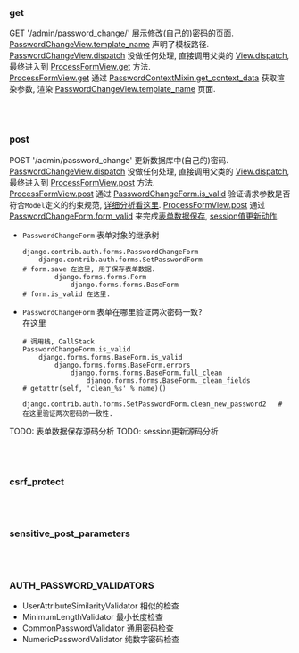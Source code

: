 
&nbsp;   
### get
GET '/admin/password_change/' 展示修改(自己的)密码的页面.   
[PasswordChangeView.template_name](../../../src/Django-3.0.8/django/contrib/auth/views.py#L342) 声明了模板路径.      
[PasswordChangeView.dispatch](../../../src/Django-3.0.8/django/contrib/auth/views.py#L351) 没做任何处理, 
直接调用父类的 [View.dispatch](../../../src/Django-3.0.8/django/views/generic/base.py#L89), 
最终进入到 [ProcessFormView.get](../../../src/Django-3.0.8/django/views/generic/edit.py#L131) 方法.  
[ProcessFormView.get](../../../src/Django-3.0.8/django/views/generic/edit.py#L131) 
通过 [PasswordContextMixin.get_context_data](../../../src/Django-3.0.8/django/contrib/auth/views.py#L208) 获取渲染参数, 
渲染 [PasswordChangeView.template_name](../../../src/Django-3.0.8/django/contrib/auth/views.py#L345) 页面.  


&nbsp;   
&nbsp;   
### post
POST '/admin/password_change' 更新数据库中(自己的)密码.   
[PasswordChangeView.dispatch](../../../src/Django-3.0.8/django/contrib/auth/views.py#L351) 
没做任何处理, 直接调用父类的 [View.dispatch](../../../src/Django-3.0.8/django/views/generic/base.py#L89), 
最终进入到 [ProcessFormView.post](../../../src/Django-3.0.8/django/views/generic/edit.py#L131) 方法.  
[ProcessFormView.post](../../../src/Django-3.0.8/django/views/generic/edit.py#L131) 
通过 [PasswordChangeForm.is_valid](../../../src/Django-3.0.8/django/forms/forms.py#L179) 验证请求参数是否符合`Model`定义的约束规范, [详细分析看这里](./login.md#POST).
[ProcessFormView.post](../../../src/Django-3.0.8/django/views/generic/edit.py#L131) 
通过 [PasswordChangeForm.form_valid](../../../src/Django-3.0.8/django/contrib/auth/views.py#359) 来完成[表单数据保存](../../../src/Django-3.0.8/django/contrib/auth/views.py#360), [session值更新动作](../../../src/Django-3.0.8/django/contrib/auth/views.py#363).  

- `PasswordChangeForm` 表单对象的继承树
  ```shell
  django.contrib.auth.forms.PasswordChangeForm
      django.contrib.auth.forms.SetPasswordForm                       # form.save 在这里, 用于保存表单数据.               
          django.forms.forms.Form
              django.forms.forms.BaseForm                             # form.is_valid 在这里.
  ```  

- `PasswordChangeForm` 表单在哪里验证两次密码一致?  
  [在这里](../../../src/Django-3.0.8/django/contrib/auth/forms.py#L352) 
  ``` shell 
  # 调用栈, CallStack
  PasswordChangeForm.is_valid
      django.forms.forms.BaseForm.is_valid
          django.forms.forms.BaseForm.errors
              django.forms.forms.BaseForm.full_clean
                  django.forms.forms.BaseForm._clean_fields                           # getattr(self, 'clean_%s' % name)()
                      django.contrib.auth.forms.SetPasswordForm.clean_new_password2   # 在这里验证两次密码的一致性.
  ```

TODO: 表单数据保存源码分析
TODO: session更新源码分析


&nbsp;  
&nbsp;  
### csrf_protect


&nbsp;  
&nbsp;  
### sensitive_post_parameters


&nbsp;  
&nbsp;   
### AUTH_PASSWORD_VALIDATORS
- UserAttributeSimilarityValidator 相似的检查
- MinimumLengthValidator 最小长度检查
- CommonPasswordValidator 通用密码检查
- NumericPasswordValidator 纯数字密码检查
